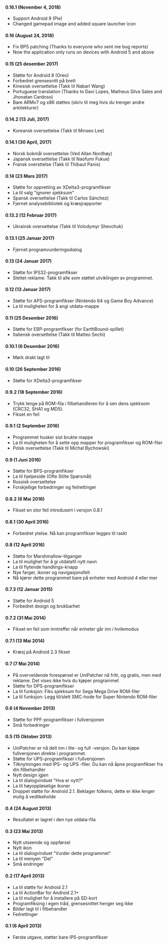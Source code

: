 #### 0.16.1 (November 4, 2018)
- Support Android 9 (Pie)
- Changed gamepad image and added square launcher icon

#### 0.16 (August 24, 2018)
- Fix BPS patching (Thanks to everyone who sent me bug reports)
- Now the application only runs on devices with Android 5 and above

#### 0.15 (25 desember 2017)
- Støtte for Android 8 (Oreo)
- Forbedret grensesnitt på brett
- Kinesisk oversettelse (Takk til Nabarl Wang)
- Portuguese translation (Thanks to Davi Lopes, Matheus Silva Sales and Jhonatan Cardoso)
- Bare ARMv7 og x86 støttes (skriv til meg hvis du trenger andre arkitekturer)

#### 0.14.2 (13 Juli, 2017)
- Koreansk oversettelse (Takk til Minseo Lee)

#### 0.14.1 (30 April, 2017)
- Norsk bokmål oversettelse (Ved Allan Nordhøy)
- Japansk oversettelse (Takk til Naofumi Fukue)
- Fransk oversttelse (Takk til Thibaut Panis)

#### 0.14 (23 Mars 2017)

- Støtte for oppretting av XDelta3-programfikser
- La til valg "ignorer sjekksum"
- Spansk oversettelse (Takk til Carlos Sánchez)
- Fjernet analysebibliotek og kræsjrapporter

#### 0.13.2 (12 Februar 2017)

- Ukrainsk oversettelse (Takk til Volodymyr Shevchuk)

#### 0.13.1 (25 Januar 2017)

- Fjernet programvurderingsdialog

#### 0.13 (24 Januar 2017)

- Støtte for IPS32-programfikser
- Slettet reklame. Takk til alle som støttet utviklingen av programmet.

#### 0.12 (13 Januar 2017)

- Støtte for APS-programfikser (Nintendo 64 og Game Boy Advance)
- La til muligheten for å angi utdata-mappe

#### 0.11 (25 Desember 2016)

- Støtte for EBP-programfikser (for EarthBound-spillet)
- Italiensk oversettelse (Takk til Matteo Sechi)

#### 0.10.1 (6 Desember 2016)

- Mørk drakt lagt til

#### 0.10 (26 September 2016)

- Støtte for XDelta3-programfikser

#### 0.9.2 (18 September 2016)

- Trykk lenge på ROM-fila i filbehandleren for å sen dens sjekksom (CRC32, SHA1 og MD5).
- Fikset en feil

#### 0.9.1 (2 September 2016)

- Programmet husker sist brukte mappe
- La til muligheten for å sette opp mapper for programfikser og ROM-filer
- Polsk oversettelse (Takk til Michal Bychowski)

#### 0.9 (1 Juni 2016)

- Støtte for BPS-programfikser
- La til hjelpeside (Ofte Stilte Spørsmål)
- Russisk oversettelse
- Forskjellige forbedringer og feilrettinger

#### 0.8.2 (6 Mai 2016)

- Fikset en stor feil introdusert i versjon 0.8.1

#### 0.8.1 (30 April 2016)

- Forbedret ytelse. Nå kan programfikser legges til raskt

#### 0.8 (12 April 2016)

- Støtte for Marshmallow-tilganger
- La til mulighet for å gi utdatafil nytt navn
- La til flytende handlings-knapp
- Nye farger, ikoner og navigasjonsfelt
- Nå kjører dette programmet bare på enheter med Android 4 eller mer

#### 0.7.3 (12 Januar 2015)

- Støtte for Android 5
- Forbedret design og brukbarhet

#### 0.7.2 (31 Mai 2014)

- Fikset en feil som inntreffer når enheter går inn i hvilemodus

#### 0.7.1 (13 Mai 2014)

- Kræsj på Android 2.3 fikset

#### 0.7 (7 Mai 2014)

- På overveldende forespørsel er UniPatcher nå fritt, og gratis, men med reklame. Det vises ikke hvis du kjøper programmet
- Støtte for DPS-programfikser
- La til funksjon: Fiks sjekksum for Sega Mega Drive ROM-filer
- La til funksjon: Legg til/slett SMC-hode for Super Nintendo ROM-filer

#### 0.6 (4 November 2013)

- Støtte for PPF-programfikser i fullversjonen
- Små forbedringer

#### 0.5 (15 Oktober 2013)

- UniPatcher er nå delt inn i lite- og full -versjon. Du kan kjøpe fullversjonen direkte i programmet.
- Støtte for UPS-programfikser i fullversjonen
- Tilknytningen med IPS- og UPS -filer. Du kan nå åpne programfikser fra din filbehandler
- Nytt design igjen
- La til dialogvinduet "Hva er nytt?"
- La til høyoppløselige ikoner
- Droppet støtte for Android 2.1. Beklager folkens, dette er ikke lenger mulig å vedlikeholde

#### 0.4 (24 August 2013)

- Resultatet er lagret i den nye utdata-fila

#### 0.3 (23 Mai 2013)

- Nytt utseende og oppførsel
- Nytt ikon
- La til dialogvinduet "Vurder dette programmet"
- La til menyen "Del"
- Små endringer

#### 0.2 (17 April 2013)

- La til støtte for Android 2.1
- La til ActionBar for Android 2.1+
- La til mulighet for å installere på SD-kort
- Programfiksing i egen tråd, grensesnittet henger seg ikke
- Bilder lagt til i filbehandler
- Feilrettinger

#### 0.1 (6 April 2013)

- Første utgave, støtter bare IPS-programfikser
